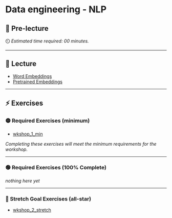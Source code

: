 # Data engineering - NLP

## 🦊 Pre-lecture

⏲️ _Estimated time required: 00 minutes._

---

## 🦉 Lecture

- [Word Embeddings](_lecture/lec_1_word_embeddings.ipynb)
- [Pretrained Embeddings](_lecture/lec_2_pretrained_embeddings.ipynb)

---

## ⚡ Exercises

### 🟡 Required Exercises (minimum)

- [wkshop_1_min](_workshop/wkshop_1_min.ipynb)

_Completing these exercises will meet the minimum requirements for the workshop._

---

### 🟢 Required Exercises (100% Complete)

_nothing here yet_

---

### 🤯 Stretch Goal Exercises (all-star)

- [wkshop_2_stretch](_workshop/wkshop_2_stretch.ipynb)

